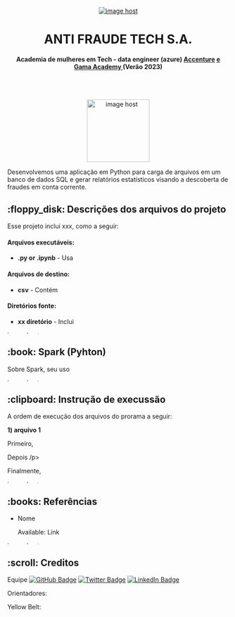 <p align="center"> 
<a href="https://imgbox.com/hdeygBol" target="_blank"><img src="https://images2.imgbox.com/95/76/hdeygBol_o.jpeg" alt="image host"/></a>
</p>
<h1 align="center"> ANTI FRAUDE TECH S.A. </h1>
<h4 align="center"> Academia de mulheres em Tech - data engineer (azure) <a href="https://www.linkedin.com/company/accenture/">Accenture</a> <a href="https://www.linkedin.com/school/gama-academy/">e Gama Academy </a>(Verão 2023) </h4>

<br>
</br>
<p align="center"> 
<a href="https://imgbox.com/mlNPr8ij" target="_blank"><img src="https://images2.imgbox.com/aa/35/mlNPr8ij_o.gif" alt="image host" height="142px"/></a>
</p>

<p>Desenvolvemos uma aplicação em Python para carga de arquivos em um banco de dados SQL e gerar relatórios estatísticos visando a descoberta de fraudes em conta corrente.</p>

<h2> :floppy_disk: Descrições dos arquivos do projeto</h2>

<p>Esse projeto inclui xxx, como a seguir:</p>
<h4>Arquivos executáveis:</h4>
<ul>
  <li><b>.py or .ipynb</b> - Usa </li>
</ul>

<h4>Arquivos de destino:</h4>
<ul>
  <li><b>csv</b> - Contém </li>
</ul>

<h4>Diretórios fonte:</h4>
<ul>
  <li><b>xx diretório</b> - Inclui </li>
</ul>

<a href="https://imgbox.com/3tZuCnVg" target="_blank"><img src="https://images2.imgbox.com/42/88/3tZuCnVg_o.png" alt="image host" height="5px" width="900px"/></a>

<h2> :book: Spark (Pyhton) </h2>

<p>Sobre Spark, seu uso </p>

<a href="https://imgbox.com/3tZuCnVg" target="_blank"><img src="https://images2.imgbox.com/42/88/3tZuCnVg_o.png" alt="image host" height="5px" width="900px"/></a>

<h2> :clipboard: Instrução de execussão</h2>
<p>A ordem de execução dos arquivos do prorama a seguir:</p>
<p><b>1) arquivo 1</b></p>
<p>Primeiro, </p>
<p>Depois /p>
<p>Finalmente, </p>

<a href="https://imgbox.com/3tZuCnVg" target="_blank"><img src="https://images2.imgbox.com/42/88/3tZuCnVg_o.png" alt="image host" height="5px" width="900px"/></a>

<h2> :books: Referências</h2>
<ul>
  <li><p>Nome </p>
      <p>Available: Link</p>
  </li>
</ul>

<a href="https://imgbox.com/3tZuCnVg" target="_blank"><img src="https://images2.imgbox.com/42/88/3tZuCnVg_o.png" alt="image host" height="5px" width="900px"/></a>

<!-- CRÉDITOS -->
<h2 id="creditos"> :scroll: Creditos</h2>

Equipe
[![GitHub Badge](https://img.shields.io/badge/GitHub-100000?style=for-the-badge&logo=github&logoColor=white)](url)
[![Twitter Badge](https://img.shields.io/badge/Twitter-1DA1F2?style=for-the-badge&logo=twitter&logoColor=white)](url)
[![LinkedIn Badge](https://img.shields.io/badge/LinkedIn-0077B5?style=for-the-badge&logo=linkedin&logoColor=white)](url)

Orientadores:

Yellow Belt:
